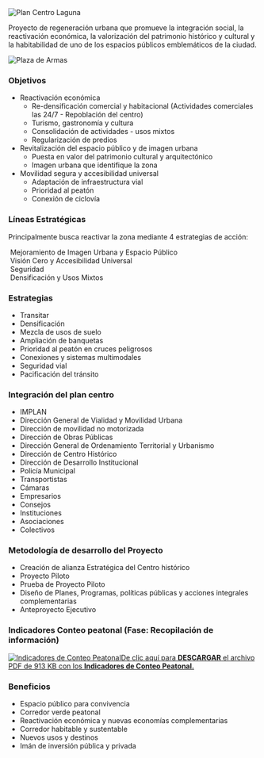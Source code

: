 
<img class="img-responsive" src="plan-centro-laguna/plan-centro-laguna.jpg" alt="Plan Centro Laguna">

Proyecto de regeneración urbana que promueve la integración social, la reactivación económica, la valorización del patrimonio histórico y cultural y la habitabilidad de uno de los espacios públicos emblemáticos de la ciudad.

<img class="img-responsive" src="plan-centro-laguna/plaza-de-armas.jpg" alt="Plaza de Armas">

### Objetivos

* Reactivación económica
    * Re-densificación comercial y habitacional (Actividades comerciales las 24/7 - Repoblación del centro)
    * Turismo, gastronomía y cultura
    * Consolidación de actividades - usos mixtos
    * Regularización de predios
* Revitalización del espacio público y de imagen urbana
    * Puesta en valor del patrimonio cultural y arquitectónico
    * Imagen urbana que identifique la zona
* Movilidad segura y accesibilidad universal
    * Adaptación de infraestructura vial
    * Prioridad al peatón
    * Conexión de ciclovía

### Líneas Estratégicas

Principalmente busca reactivar la zona mediante 4 estrategias de acción:

<div class="row">
  <div class="col-md-3"><img class="img-responsive" src="plan-centro-laguna/estrategias-de-accion-01.jpg" alt=""> Mejoramiento de Imagen Urbana y Espacio Público</div>
  <div class="col-md-3"><img class="img-responsive" src="plan-centro-laguna/estrategias-de-accion-02.jpg" alt=""> Visión Cero y Accesibilidad Universal</div>
  <div class="col-md-3"><img class="img-responsive" src="plan-centro-laguna/estrategias-de-accion-03.jpg" alt=""> Seguridad</div>
  <div class="col-md-3"><img class="img-responsive" src="plan-centro-laguna/estrategias-de-accion-04.jpg" alt=""> Densificación y Usos Mixtos</div>
</div>

### Estrategias

* Transitar
* Densificación
* Mezcla de usos de suelo
* Ampliación de banquetas
* Prioridad al peatón en cruces peligrosos
* Conexiones y sistemas multimodales
* Seguridad vial
* Pacificación del tránsito

### Integración del plan centro

* IMPLAN
* Dirección General de Vialidad y Movilidad Urbana
* Dirección de movilidad no motorizada
* Dirección de Obras Públicas
* Dirección General de Ordenamiento Territorial y Urbanismo
* Dirección de Centro Histórico
* Dirección de Desarrollo Institucional
* Policía Municipal
* Transportistas
* Cámaras
* Empresarios
* Consejos
* Instituciones
* Asociaciones
* Colectivos

### Metodología de desarrollo del Proyecto

* Creación de alianza Estratégica del Centro histórico
* Proyecto Piloto
* Prueba de Proyecto Piloto
* Diseño de Planes, Programas, políticas públicas y acciones integrales complementarias
* Anteproyecto Ejecutivo

### Indicadores Conteo peatonal (Fase: Recopilación de información)

<a href="plan-centro-laguna/indicadores-conteo-peatonal.pdf"><img class="img-responsive" src="plan-centro-laguna/indicadores-conteo-peatonal.jpg" alt="Indicadores de Conteo Peatonal">De clic aquí para <b>DESCARGAR</b> el archivo PDF de 913 KB con los <b>Indicadores de Conteo Peatonal.</b></a>

### Beneficios

* Espacio público para convivencia
* Corredor verde peatonal
* Reactivación económica y nuevas economías complementarias
* Corredor habitable y sustentable
* Nuevos usos y destinos
* Imán de inversión pública y privada
